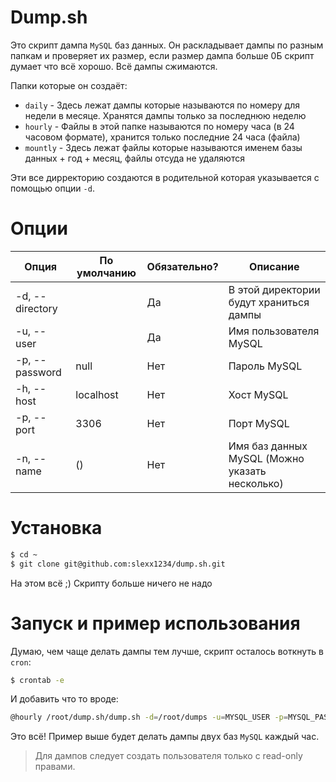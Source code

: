 # Dump.sh

Это скрипт дампа `MySQL` баз данных. Он раскладывает дампы по разным папкам и проверяет
их размер, если размер дампа больше 0Б скрипт думает что всё хорошо. Всё дампы сжимаются.

Папки которые он создаёт:

* `daily` - Здесь лежат дампы которые называются по номеру для недели в месяце. Хранятся дампы только за последнюю неделю
* `hourly` - Файлы в этой папке называются по номеру часа (в 24 часовом формате), хранится только последние 24 часа (файла)
* `mountly` - Здесь лежат файлы которые называются именем базы данных + год + месяц, файлы отсуда не удаляются

Эти все дирректорию создаются в родительной которая указывается с помощью
опции `-d`.

# Опции

| Опция           | По умолчанию | Обязательно? | Описание                                       |
| --------------- | ------------ | ------------ | ---------------------------------------------- |
| -d, --directory |              | Да           | В этой директории будут храниться дампы        |
| -u, --user      |              | Да           | Имя пользователя MySQL                         |
| -p, --password  | null         | Нет          | Пароль MySQL                                   |
| -h, --host      | localhost    | Нет          | Хост MySQL                                     |
| -p, --port      | 3306         | Нет          | Порт MySQL                                     |
| -n, --name      | ()           | Нет          | Имя баз данных MySQL (Можно указать несколько) |

# Установка 

```bash
$ cd ~
$ git clone git@github.com:slexx1234/dump.sh.git
```

На этом всё ;) Скрипту больше ничего не надо

# Запуск и пример использования

Думаю, чем чаще делать дампы тем лучше, скрипт осталось воткнуть в `cron`:

```bash
$ crontab -e
```

И добавить что то вроде:

```bash
@hourly /root/dump.sh/dump.sh -d=/root/dumps -u=MYSQL_USER -p=MYSQL_PASSWORD -n=DATABASE_ONE -n=DATABASE_TWO
```

Это всё! Пример выше будет делать дампы двух баз `MySQL` каждый час.

> Для дампов следует создать пользователя только с read-only правами.
